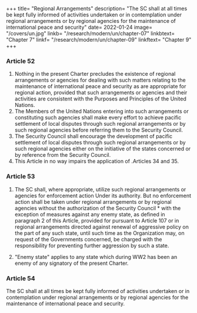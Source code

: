 +++
title=  "Regional Arrangements"
description=  "The SC shall at all times be kept fully informed of activities undertaken or in contemplation under regional arrangements or by regional agencies for the maintenance of international peace and security"
date=  2022-01-24
image=  "/covers/un.jpg"
linkb=  "/research/modern/un/chapter-07"
linkbtext=  "Chapter 7"
linkf=  "/research/modern/un/chapter-09"
linkftext=  "Chapter 9"
+++

### Article 52

1. Nothing in the present Charter precludes the existence of regional arrangements or agencies for dealing with such matters relating to the maintenance of international peace and security
as are appropriate for regional action, provided that such arrangements or agencies and their activities are consistent with the Purposes and Principles of the United Nations.
2. The Members of the United Nations entering into such arrangements or constituting such agencies shall make every effort to achieve pacific settlement of local disputes through such regional arrangements or by such regional agencies before referring them to the Security Council.
3. The Security Council shall encourage the development of pacific settlement of local disputes through such regional arrangements or by such regional agencies either on the initiative of
the states concerned or by reference from the Security Council.
4. This Article in no way impairs the application of .Articles 34 and 35.

### Article 53

1. The SC shall, where appropriate, utilize such regional arrangements or agencies for enforcement action Under its authority. But no enforcement action shall be taken under regional arrangements or by regional agencies without the authorization of the Security Council * with the exception of measures against any enemy state, as defined in paragraph 2 of this Article, provided for pursuant to Article 107 or in regional arrangements directed against renewal of aggressive policy on the part of any such state, until such time as the Organization may, on request of the Governments concerned, be charged with the responsibility for preventing further aggression by such a state.

2. "Enemy state" applies to any state which during WW2 has been an enemy of any signatory of the present Charter.

### Article 54

The SC shall at all times be kept fully informed of activities undertaken or in contemplation under regional arrangements or by regional agencies for the maintenance of international peace and security.
